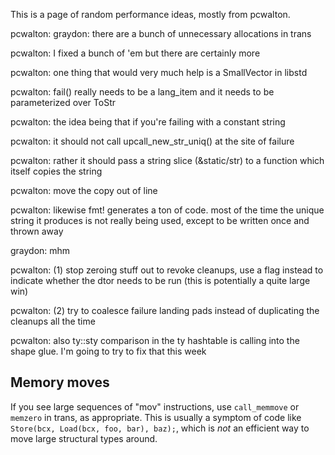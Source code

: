 This is a page of random performance ideas, mostly from pcwalton.

pcwalton:
graydon: there are a bunch of unnecessary allocations in trans

pcwalton:
I fixed a bunch of 'em but there are certainly more

pcwalton:
one thing that would very much help is a SmallVector in libstd

pcwalton:
fail() really needs to be a lang_item and it needs to be parameterized over ToStr

pcwalton:
the idea being that if you're failing with a constant string

pcwalton:
it should not call upcall_new_str_uniq() at the site of failure

pcwalton:
rather it should pass a string slice (&static/str) to a function which itself copies the string

pcwalton:
move the copy out of line

pcwalton:
likewise fmt! generates a ton of code. most of the time the unique string it produces is not really being used, except to be written once and thrown away

graydon:
mhm

pcwalton:
(1) stop zeroing stuff out to revoke cleanups, use a flag instead to indicate whether the dtor needs to be run (this is potentially a quite large win)

pcwalton:
(2) try to coalesce failure landing pads instead of duplicating the cleanups all the time

pcwalton:
also ty::sty comparison in the ty hashtable is calling into the shape glue. I'm going to try to fix that this week

## Memory moves

If you see large sequences of "mov" instructions, use `call_memmove` or `memzero` in trans, as appropriate. This is usually a symptom of code like `Store(bcx, Load(bcx, foo, bar), baz);`, which is *not* an efficient way to move large structural types around.